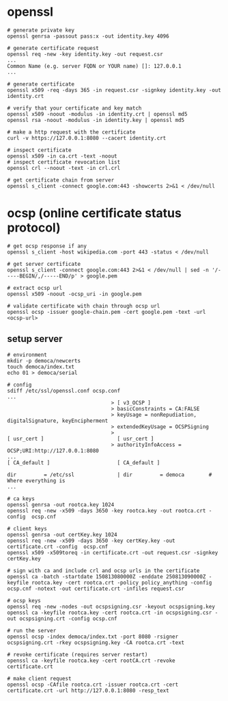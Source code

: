 # openssl

    # generate private key
    openssl genrsa -passout pass:x -out identity.key 4096

    # generate certificate request
    openssl req -new -key identity.key -out request.csr
    ...
    Common Name (e.g. server FQDN or YOUR name) []: 127.0.0.1
    ...

    # generate certificate
    openssl x509 -req -days 365 -in request.csr -signkey identity.key -out identity.crt

    # verify that your certificate and key match
    openssl x509 -noout -modulus -in identity.crt | openssl md5
    openssl rsa -noout -modulus -in identity.key | openssl md5

    # make a http request with the certificate
    curl -v https://127.0.0.1:8080 --cacert identity.crt

    # inspect certificate
    openssl x509 -in ca.crt -text -noout
    # inspect certificate revocation list
    openssl crl --noout -text -in crl.crl

    # get certificate chain from server
    openssl s_client -connect google.com:443 -showcerts 2>&1 < /dev/null

# ocsp (online certificate status protocol)

    # get ocsp response if any
    openssl s_client -host wikipedia.com -port 443 -status < /dev/null

    # get server certificate
    openssl s_client -connect google.com:443 2>&1 < /dev/null | sed -n '/-----BEGIN/,/-----END/p' > google.pem

    # extract ocsp url
    openssl x509 -noout -ocsp_uri -in google.pem

    # validate certificate with chain through ocsp url
    openssl ocsp -issuer google-chain.pem -cert google.pem -text -url <ocsp-url>

## setup server

    # environment
    mkdir -p democa/newcerts
    touch democa/index.txt
    echo 01 > democa/serial

    # config
    sdiff /etc/ssl/openssl.conf ocsp.conf
    ...
                                      > [ v3_OCSP ]
                                      > basicConstraints = CA:FALSE
                                      > keyUsage = nonRepudiation, digitalSignature, keyEncipherment
                                      > extendedKeyUsage = OCSPSigning
                                      >
    [ usr_cert ]                        [ usr_cert ]
                                      > authorityInfoAccess = OCSP;URI:http://127.0.0.1:8080
    ...
    [ CA_default ]                      [ CA_default ]

    dir         = /etc/ssl              | dir         = democa        # Where everything is
    ...

    # ca keys
    openssl genrsa -out rootca.key 1024
    openssl req -new -x509 -days 3650 -key rootca.key -out rootca.crt -config  ocsp.cnf

    # client keys
    openssl genrsa -out certKey.key 1024
    openssl req -new -x509 -days 3650 -key certKey.key -out certificate.crt -config  ocsp.cnf
    openssl x509 -x509toreq -in certificate.crt -out request.csr -signkey certKey.key

    # sign with ca and include crl and ocsp urls in the certificate
    openssl ca -batch -startdate 150813080000Z -enddate 250813090000Z -keyfile rootca.key -cert rootca.crt -policy policy_anything -config ocsp.cnf -notext -out certificate.crt -infiles request.csr

    # ocsp keys
    openssl req -new -nodes -out ocspsigning.csr -keyout ocspsigning.key
    openssl ca -keyfile rootca.key -cert rootca.crt -in ocspsigning.csr -out ocspsigning.crt -config ocsp.cnf

    # run the server
    openssl ocsp -index democa/index.txt -port 8080 -rsigner ocspsigning.crt -rkey ocspsigning.key -CA rootca.crt -text

    # revoke certificate (requires server restart)
    openssl ca -keyfile rootca.key -cert rootCA.crt -revoke certificate.crt

    # make client request
    openssl ocsp -CAfile rootca.crt -issuer rootca.crt -cert certificate.crt -url http://127.0.0.1:8080 -resp_text
